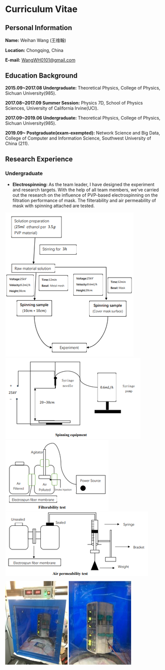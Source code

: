 # Curriculum Vitae

## Personal Information

**Name:** Weihan Wang (王维翰)

**Location:** Chongqing, China

**E-mail:** WangWH0101@gmail.com

## Education Background
**2015.09~2017.08 Undergraduate:** Theoretical Physics, College of Physics, Sichuan University(985).

**2017.08~2017.09 Summer Session:** Physics 7D, School of Physics Sciences, University of California Irvine(UCI).

**2017.09~2019.06 Undergraduate:** Theoretical Physics, College of Physics, Sichuan University(985).

**2019.09~        Postgraduate(exam-exempted):** Network Science and Big Data, College of Computer and Information Science, Southwest University of China (211).

## Research Experience
### Undergraduate
- **Electrospinning:**
 As the team leader, I have designed the experiment and research targets. With the help of all team members, we've carried out the research on the influence of PVP-based electrospinning on the filtration performance of mask. The filterability and air permeability of mask with spinning attached are tested.

![GitHub Dark](/Pics/FlowChart.png) ![GitHub Dark](/Pics/SpinEquip.png) ![GitHub Dark](/Pics/FiltTST.png) ![GitHub Dark](/Pics/PermTST.png)

![Fig1](/Pics/IMG_0124-min.jpeg) ![Fig2](/Pics/IMG_0130-min.jpeg)
